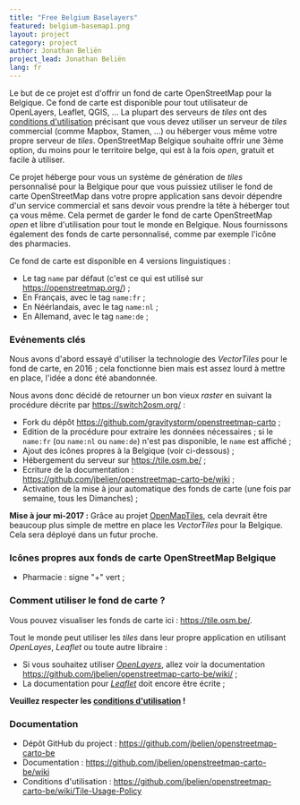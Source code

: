 ```yaml
---
title: "Free Belgium Baselayers"
featured: belgium-basemap1.png
layout: project
category: project
author: Jonathan Beliën
project_lead: Jonathan Beliën
lang: fr
---
```


Le but de ce projet est d'offrir un fond de carte OpenStreetMap pour la Belgique. Ce fond de carte est disponible pour tout utilisateur de OpenLayers, Leaflet, QGIS, ...
La plupart des serveurs de *tiles* ont des [conditions d'utilisation](https://operations.osmfoundation.org/policies/tiles/) précisant que vous devez utiliser un serveur de *tiles* commercial (comme Mapbox, Stamen, ...) ou héberger vous même votre propre serveur de *tiles*.
OpenStreetMap Belgique souhaite offrir une 3ème option, du moins pour le territoire belge, qui est à la fois *open*, gratuit et facile à utiliser.

Ce projet héberge pour vous un système de génération de *tiles* personnalisé pour la Belgique pour que vous puissiez utiliser le fond de carte OpenStreetMap dans votre propre application sans devoir dépendre d'un service commercial et sans devoir vous prendre la tête à héberger tout ça vous même. Cela permet de garder le fond de carte OpenStreetMap *open* et libre d'utilisation pour tout le monde en Belgique.
Nous fournissons également des fonds de carte personnalisé, comme par exemple l'icône des pharmacies.

Ce fond de carte est disponible en 4 versions linguistiques :

* Le tag `name` par défaut (c'est ce qui est utilisé sur <https://openstreetmap.org/>) ;
* En Français, avec le tag `name:fr` ;
* En Néérlandais, avec le tag `name:nl` ;
* En Allemand, avec le tag `name:de` ;

### Evénements clés

Nous avons d'abord essayé d'utiliser la technologie des *VectorTiles* pour le fond de carte, en 2016 ; cela fonctionne bien mais est assez lourd à mettre en place, l'idée a donc été abandonnée.

Nous avons donc décidé de retourner un bon vieux *raster* en suivant la procédure décrite par <https://switch2osm.org/> :

- Fork du dépôt <https://github.com/gravitystorm/openstreetmap-carto> ;
- Edition de la procédure pour extraire les données nécessaires ; si le `name:fr` (ou `name:nl` ou `name:de`) n'est pas disponible, le `name` est affiché ;
- Ajout des icônes propres à la Belgique (voir ci-dessous) ;
- Hébergement du serveur sur <https://tile.osm.be/> ;
- Ecriture de la documentation : <https://github.com/jbelien/openstreetmap-carto-be/wiki> ;
- Activation de la mise à jour automatique des fonds de carte (une fois par semaine, tous les Dimanches) ;

**Mise à jour mi-2017 :** Grâce au projet [OpenMapTiles](https://openmaptiles.org/), cela devrait être beaucoup plus simple de mettre en place les *VectorTiles* pour la Belgique. Cela sera déployé dans un futur proche.

### Icônes propres aux fonds de carte OpenStreetMap Belgique

- Pharmacie : signe "+" vert ;

### Comment utiliser le fond de carte ?

Vous pouvez visualiser les fonds de carte ici : <https://tile.osm.be/>.

Tout le monde peut utiliser les *tiles* dans leur propre application en utilisant *OpenLayes*, *Leaflet* ou toute autre libraire :

- Si vous souhaitez utiliser *[OpenLayers](https://openlayers.org/)*, allez voir la documentation <https://github.com/jbelien/openstreetmap-carto-be/wiki/> ;
- La documentation pour *[Leaflet](http://leafletjs.com/)* doit encore être écrite ;

**Veuillez respecter les [conditions d'utilisation](https://github.com/jbelien/openstreetmap-carto-be/wiki/Tile-Usage-Policy) !**

### Documentation

- Dépôt GitHub du project : <https://github.com/jbelien/openstreetmap-carto-be>
- Documentation : <https://github.com/jbelien/openstreetmap-carto-be/wiki>
- Conditions d'utilisation : <https://github.com/jbelien/openstreetmap-carto-be/wiki/Tile-Usage-Policy>
